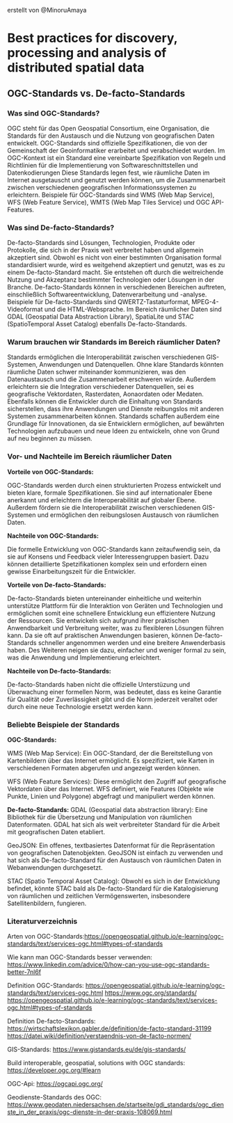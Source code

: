 erstellt von @MinoruAmaya

# Best practices for discovery, processing and analysis of distributed spatial data
## OGC-Standards vs. De-facto-Standards


### Was sind OGC-Standards?

OGC steht für das Open Geospatial Consortium, eine Organisation, die Standards für den Austausch und die Nutzung von geografischen Daten entwickelt. OGC-Standards sind offizielle Spezifikationen, die von der Gemeinschaft der Geoinformatiker erarbeitet und verabschiedet wurden. Im OGC-Kontext ist ein Standard eine vereinbarte Spezifikation von Regeln und Richtlinien für die Implementierung von Softwareschnittstellen und Datenkodierungen Diese Standards legen fest, wie räumliche Daten im Internet ausgetauscht und genutzt werden können, um die Zusammenarbeit zwischen verschiedenen geografischen Informationssystemen zu erleichtern. Beispiele für OGC-Standards sind WMS (Web Map Service), WFS (Web Feature Service), WMTS (Web Map Tiles Service) und OGC API-Features.


### Was sind De-facto-Standards?

De-facto-Standards sind Lösungen, Technologien, Produkte oder Protokolle, die sich in der Praxis weit verbreitet haben und allgemein akzeptiert sind. Obwohl es nicht von einer bestimmten Organisation formal standardisiert wurde, wird es weitgehend akzeptiert und genutzt, was es zu einem De-facto-Standard macht. Sie entstehen oft durch die weitreichende Nutzung und Akzeptanz bestimmter Technologien oder Lösungen in der Branche. De-facto-Standards können in verschiedenen Bereichen auftreten, einschließlich Softwareentwicklung, Datenverarbeitung und -analyse. Beispiele für De-facto-Standards sind QWERTZ-Tastaturformat, MPEG-4-Videoformat und die HTML-Websprache. Im Bereich räumlicher Daten sind GDAL (Geospatial Data Abstraction Library), SpatiaLite und STAC (SpatioTemporal Asset Catalog) ebenfalls De-facto-Standards.


### Warum brauchen wir Standards im Bereich räumlicher Daten?

Standards ermöglichen die Interoperabilität zwischen verschiedenen GIS-Systemen, Anwendungen und Datenquellen. Ohne klare Standards könnten räumliche Daten schwer miteinander kommunizieren, was den Datenaustausch und die Zusammenarbeit erschweren würde. Außerdem erleichtern sie die Integration verschiedener Datenquellen, sei es geografische Vektordaten, Rasterdaten, Aonaordaten oder Medaten. Ebenfalls können die Entwickler durch die Einhaltung von Standards sicherstellen, dass ihre Anwendungen und Dienste reibungslos mit anderen Systemen zusammenarbeiten können. Standards schaffen außerdem eine Grundlage für Innovationen, da sie Entwicklern ermöglichen, auf bewährten Technologien aufzubauen und neue Ideen zu entwickeln, ohne von Grund auf neu beginnen zu müssen.


### Vor- und Nachteile im Bereich räumlicher Daten
**Vorteile von OGC-Standards:**

OGC-Standards werden durch einen strukturierten Prozess entwickelt und bieten klare, formale Spezifikationen. Sie sind auf internationaler Ebene anerkannt und erleichtern die Interoperabilität auf globaler Ebene. Außerdem fördern sie die Interoperabilität zwischen verschiedenen GIS-Systemen und ermöglichen den reibungslosen Austausch von räumlichen Daten.

**Nachteile von OGC-Standards:**

Die formelle Entwicklung von OGC-Standards kann zeitaufwendig sein, da sie auf Konsens und Feedback vieler Interessengruppen basiert. Dazu können detaillierte Spetzifikationen komplex sein und erfordern einen gewisse Einarbeitungszeit für die Entwickler.

**Vorteile von De-facto-Standards:**

De-facto-Standards bieten untereinander einheitliche und weiterhin unterstütze Plattform für die Interaktion von Geräten und Technologien und ermöglichen somit eine schnellere Entwicklung eun effizientere Nutzung der Ressourcen. Sie entwickeln sich aufgrund ihrer praktischen Anwendbarkeit und Verbreitung weiter, was zu flexibleren Lösungen führen kann. Da sie oft auf praktischen Anwendungen basieren, können De-facto-Standards schneller angenommen werden und eine breitere Anwenderbasis haben. Des Weiteren neigen sie dazu, einfacher und weniger formal zu sein, was die Anwendung und Implementierung erleichtert.


**Nachteile von De-facto-Standards:**

De-facto-Standards haben nicht die offizielle Unterstüzung und Überwachung einer formellen Norm, was bedeutet, dass es keine Garantie für Qualität oder Zuverlässigkeit gibt und die Norm jederzeit veraltet oder durch eine neue Technologie ersetzt werden kann.


### Beliebte Beispiele der Standards

**OGC-Standards:**

WMS (Web Map Service): Ein OGC-Standard, der die Bereitstellung von Kartenbildern über das Internet ermöglicht. Es spezifiziert, wie Karten in verschiedenen Formaten abgerufen und angezeigt werden können.

WFS (Web Feature Services): Diese ermöglicht den Zugriff auf geografische Vektordaten über das Internet. WFS definiert, wie Features (Objekte wie Punkte, Linien und Polygone) abgefragt und manipuliert werden können.

**De-facto-Standards:**
GDAL (Geospatial data abstraction library): Eine Bibliothek für die Übersetzung und Manipulation von räumlichen Datenformaten. GDAL hat sich als weit verbreiteter Standard für die Arbeit mit geografischen Daten etabliert.

GeoJSON: Ein offenes, textbasiertes Datenformat für die Repräsentation von geografischen Datenobjekten. GeoJSON ist einfach zu verwenden und hat sich als De-facto-Standard für den Austausch von räumlichen Daten in Webanwendungen durchgesetzt. 

STAC (Spatio Temporal Asset Catalog): Obwohl es sich in der Entwicklung befindet, könnte STAC bald als De-facto-Standard für die Katalogisierung von räumlichen und zeitlichen Vermögenswerten, insbesondere Satellitenbildern, fungieren.






### Literaturverzeichnis

Arten von OGC-Standards:https://opengeospatial.github.io/e-learning/ogc-standards/text/services-ogc.html#types-of-standards

Wie kann man OGC-Standards besser verwenden: https://www.linkedin.com/advice/0/how-can-you-use-ogc-standards-better-7nl6f

Definition OGC-Standards: 
https://opengeospatial.github.io/e-learning/ogc-standards/text/services-ogc.html
https://www.ogc.org/standards/
https://opengeospatial.github.io/e-learning/ogc-standards/text/services-ogc.html#types-of-standards

Definition De-facto-Standards: 
https://wirtschaftslexikon.gabler.de/definition/de-facto-standard-31199
https://datei.wiki/definition/verstaendnis-von-de-facto-normen/

GIS-Standards: https://www.gistandards.eu/de/gis-standards/

Build interoperable, geospatial, solutions with OGC standards: https://developer.ogc.org/#learn

OGC-Api: https://ogcapi.ogc.org/

Geodienste-Standards des OGC: https://www.geodaten.niedersachsen.de/startseite/gdi_standards/ogc_dienste_in_der_praxis/ogc-dienste-in-der-praxis-108069.html















